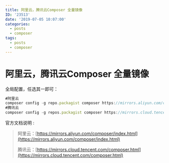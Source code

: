 ```yaml
---
title: 阿里云，腾讯云Composer 全量镜像
ID: '23513'
date: '2019-07-05 10:07:00'
categories:
  - posts
  - composer
tags:
  - posts
  - composer
---
```


# 阿里云，腾讯云Composer 全量镜像

全局配置，任选其一即可：

``` js 
#阿里云
composer config -g repo.packagist composer https://mirrors.aliyun.com/composer/
#腾讯云
composer config -g repos.packagist composer https://mirrors.cloud.tencent.com/composer/ 
```

官方文档说明 :

> 阿里云：[https://mirrors.aliyun.com/composer/index.html](https://mirrors.aliyun.com/composer/index.html)
> 
> 腾讯云：[https://mirrors.cloud.tencent.com/composer.html](https://mirrors.cloud.tencent.com/composer.html)
 
 
 
 
